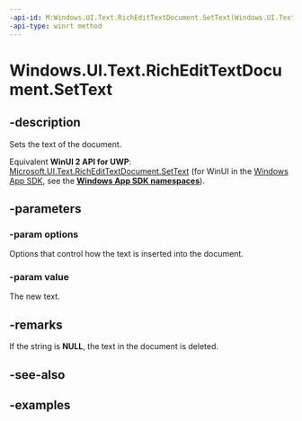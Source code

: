 ```yaml
---
-api-id: M:Windows.UI.Text.RichEditTextDocument.SetText(Windows.UI.Text.TextSetOptions,System.String)
-api-type: winrt method
---
```


<!-- Method syntax.
public void RichEditTextDocument.SetText(TextSetOptions options, String value)
-->

# Windows.UI.Text.RichEditTextDocument.SetText

## -description
Sets the text of the document.

Equivalent **WinUI 2 API for UWP**: [Microsoft.UI.Text.RichEditTextDocument.SetText](/windows/winui/api/microsoft.ui.text.richedittextdocument.settext) (for WinUI in the [Windows App SDK](/windows/apps/windows-app-sdk/), see the **[Windows App SDK namespaces](/windows/windows-app-sdk/api/winrt/)**).

## -parameters

### -param options

Options that control how the text is inserted into the document.

### -param value

The new text.

## -remarks

If the string is **NULL**, the text in the document is deleted.

## -see-also

## -examples

